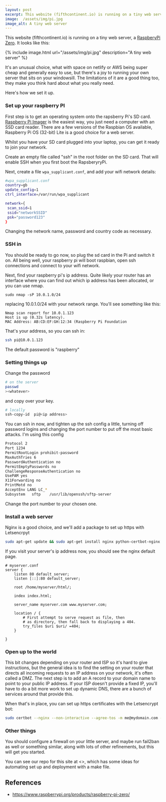 ```yaml
---
layout: post
excerpt: This website (fifthcontinent.io) is running on a tiny web server, a RaspberyPi Zero. This article explains how we set it up.
image:  /assets/img/pi.jpg
image_alt: A tiny web server
---
```



This website (fifthcontinent.io) is running on a tiny web server, a [RaspberyPi Zero](https://www.raspberrypi.org/products/raspberry-pi-zero/). It looks like this:

{% include image.html url="/assets/img/pi.jpg" description="A tiny web server" %}

It's an unusual choice, what with space on netlify or AWS being super cheap and generally easy to use, but there's a joy to running your own server that sits on your windowsill. The limitations of it are a good thing too, they make you think hard about what you really need.

Here's how we set it up.

### Set up your raspberry PI

First step is to get an operating system onto the rapsberry Pi's SD card. [Raspberry Pi Imager](https://projects.raspberrypi.org/en/projects/raspberry-pi-setting-up/2) is the easiest way, you just need a computer with an SSD card reader. There are a few versions of the Raspbian OS available, Raspberry Pi OS (32-bit) Lite is  a good choice for a web server.

Whilst you have your SD card plugged into your laptop, you can get it ready to join your network. 

Create an empty file called "ssh" in the root folder on the SD card. That will enable SSH when you first boot the RapsberyryPi. 

Next, create a file `wpa_supplicant.conf`, and add your wifi network details:

```bash
#wpa_supplicant.conf
country=gb
update_config=1
ctrl_interface=/var/run/wpa_supplicant

network={
 scan_ssid=1
 ssid="networkSSID"
 psk="password123"
}

```

Changing the network name, password and country code as necessary.

### SSH in

You should be ready to go now, so plug the sd card in the Pi and switch it on. All being well, your raspberry pi will boot raspbian, open ssh connections and connect to your wifi network. 

Next, find your raspberry pi's ip address. Quite likely your router has an interface where you can find out which ip address has been allocated, or you can use nmap. 

```
sudo nmap -sP 10.0.1.0/24
```

replacing 10.0.1.0/24 with your network range. You'll see something like this:

```
Nmap scan report for 10.0.1.123
Host is up (0.32s latency).
MAC Address: AB:CD:EF:GH:12:34 (Raspberry Pi Foundation
```
That's your address, so you can ssh in:

```bash
ssh pi@10.0.1.123
```

The default password is "raspberry"

### Setting things up

Change the password

```bash
# on the server
passwd
><whatever>
```

and copy over your key.


```bash
# locally
ssh-copy-id  pi@<ip address>
```

You can ssh in now, and tighten up the ssh config a little, turning off password logins and changing the port number to put off the most basic attacks. I'm using this config

```bash
Protocol 2
Port 1234
PermitRootLogin prohibit-password
MaxAuthTries 6
PasswordAuthentication no
PermitEmptyPasswords no
ChallengeResponseAuthentication no
UsePAM yes
X11Forwarding no
PrintMotd no
AcceptEnv LANG LC_*
Subsystem	sftp	/usr/lib/openssh/sftp-server

```
Change the port number to your chosen one. 


### Install a web server

Nginx is a good choice, and we'll add a package to set up https with Letsencrpyt

```bash
sudo apt-get update && sudo apt-get install nginx python-certbot-nginx
```

If you visit your server's ip address now, you should see the nginx default page. 

```
# myserver.conf
server {
	listen 80 default_server;
	listen [::]:80 default_server;

	root /home/myserver/html/;

	index index.html;

	server_name myserver.com www.myserver.com;

	location / {
		# First attempt to serve request as file, then
		# as directory, then fall back to displaying a 404.
		try_files $uri $uri/ =404;
	}

}
```

### Open up to the world

This bit changes depending on your router and ISP so it's hard to give instructions, but the general idea is to find the setting on your router that directs all incoming requests to an IP address on your network, it's often called a DMZ. The next step is to add an A record to your domain name to point to your public IP address. If your ISP doesn't provide a fixed IP, you'll have to do a bit more work to set up dynamic DNS, there are a bunch of services around that provide this. 

When that's in place, you can set up https certificates with the Letsencrypt bot:

```bash
sudo certbot --nginx --non-interactive --agree-tos -m me@mydomain.com -d mydomain.com -d www.mydomain.com
```


### Other things

You should configure a firewall on your little server, and maybe run fail2ban as well or something similar, along with lots of other refinements, but this will get you started.

You can see our repo for this site at <>, which has some ideas for automating set up and deployment with a make file. 


## References

- https://www.raspberrypi.org/products/raspberry-pi-zero/

